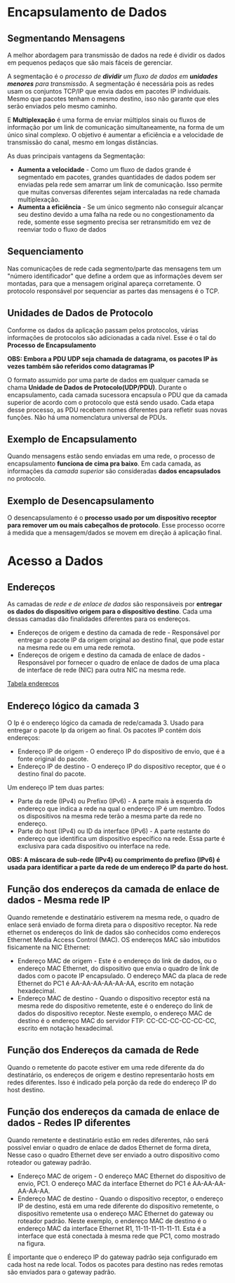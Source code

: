 # Encapsulamento de Dados

## Segmentando Mensagens

A melhor abordagem para transmissão de dados na rede é dividir os dados em pequenos pedaços que são mais fáceis de gerenciar.

A segmentação é o _processo de **dividir** um fluxo de dados em **unidades menores** para transmissão_.
A segmentação é necessária pois as redes usam os conjuntos TCP/IP que envia dados em pacotes IP individuais.
Mesmo que pacotes tenham o mesmo destino, isso não garante que eles serão enviados pelo mesmo caminho.

E **Multiplexação** é uma forma de enviar múltiplos sinais ou fluxos de informação por um link de comunicação simultaneamente, na forma de um único sinal complexo.
O objetivo é aumentar a eficiência e a velocidade de transmissão do canal, mesmo em longas distâncias.

As duas principais vantagens da Segmentação:

 * **Aumenta a velocidade** - Como um fluxo de dados grande é segmentado em pacotes, grandes quantidades de dados podem ser enviadas pela rede sem amarrar um link de comunicação. Isso permite que muitas conversas diferentes sejam intercaladas na rede chamada multiplexação.
 * **Aumenta a eficiência** - Se um único segmento não conseguir alcançar seu destino devido a uma falha na rede ou no congestionamento da rede, somente esse segmento precisa ser retransmitido em vez de reenviar todo o fluxo de dados

## Sequenciamento

Nas comunicações de rede cada segmento/parte das mensagens tem um "número identificador" que define a ordem que as informações devem ser montadas, para que a mensagem original apareça corretamente.
O protocolo responsável por sequenciar as partes das mensagens é o TCP.

## Unidades de Dados de Protocolo

Conforme os dados da aplicação passam pelos protocolos, várias informações de protocolos são adicionadas a cada nível. Esse é o tal do **Processo de Encapsulamento** 

**OBS: Embora a PDU UDP seja chamada de datagrama, os pacotes IP às vezes também são referidos como datagramas IP**

O formato assumido por uma parte de dados em qualquer camada se chama **Unidade de Dados de Protocolo(UDP/PDU)**. Durante o encapsulamento, cada camada sucessora encapsula o PDU que da camada superior de acordo com o protocolo que está sendo usado. Cada etapa desse processo, as PDU recebem nomes diferentes para refletir suas novas funções. Não há uma nomenclatura universal de PDUs. 

## Exemplo de Encapsulamento 

Quando mensagens estão sendo enviadas em uma rede, o processo de encapsulamento **funciona de cima pra baixo**.
Em cada camada, as informações da _camada superior_ são consideradas **dados encapsulados** no protocolo.

## Exemplo de Desencapsulamento

O desencapsulamento é o **processo usado por um dispositivo receptor para remover um ou mais cabeçalhos de protocolo**. Esse processo ocorre á medida que a mensagem/dados se movem em direção á aplicação final.

# Acesso a Dados

## Endereços 

As camadas de _rede e de enlace de dados_ são responsáveis por **entregar os dados do dispositivo origem para o dispositivo destino**. Cada uma dessas camadas dão finalidades diferentes para os endereços.

 * Endereços de origem e destino da camada de rede - Responsável por entregar o pacote IP da origem original ao destino final, que pode estar na mesma rede ou em uma rede remota.
 * Endereços de origem e destino da camada de enlace de dados - Responsável por fornecer o quadro de enlace de dados de uma placa de interface de rede (NIC) para outra NIC na mesma rede.

[Tabela enderecos](../imagens/tblEnderecos.png)

## Endereço lógico da camada 3

O Ip é o endereço lógico da camada de rede/camada 3. Usado para entregar o pacote Ip da origem ao final. 
Os pacotes IP contém dois endereços:

 * Endereço IP de origem - O endereço IP do dispositivo de envio, que é a fonte original do pacote.
 * Endereço IP de destino - O endereço IP do dispositivo receptor, que é o destino final do pacote.

Um endereço IP tem duas partes:

 * Parte da rede (IPv4) ou Prefixo (IPv6) - A parte mais à esquerda do endereço que indica a rede na qual o endereço IP é um membro. Todos os dispositivos na mesma rede terão a mesma parte da rede no endereço.
 * Parte do host (IPv4) ou ID da interface (IPv6) - A parte restante do endereço que identifica um dispositivo específico na rede. Essa parte é exclusiva para cada dispositivo ou interface na rede.

**OBS: A máscara de sub-rede (IPv4) ou comprimento do prefixo (IPv6) é usada para identificar a parte da rede de um endereço IP da parte do host.**

## Função dos endereços da camada de enlace de dados - Mesma rede IP

Quando remetende e destinatário estiverem na mesma rede, o quadro de enlace será enviado de forma direta para o dispositivo receptor. Na rede ethernet os endereços do link de dados são conhecidos como endereços Ethernet Media Access Control (MAC).
OS endereços MAC são imbutidos fisicamente na NIC Ethernet:

* Endereço MAC de origem - Este é o endereço do link de dados, ou o endereço MAC Ethernet, do dispositivo que envia o quadro de link de dados com o pacote IP encapsulado. O endereço MAC da placa de rede Ethernet do PC1 é AA-AA-AA-AA-AA-AA, escrito em notação hexadecimal.
* Endereço MAC de destino - Quando o dispositivo receptor está na mesma rede do dispositivo remetente, este é o endereço do link de dados do dispositivo receptor. Neste exemplo, o endereço MAC de destino é o endereço MAC do servidor FTP: CC-CC-CC-CC-CC-CC, escrito em notação hexadecimal.

## Função dos Endereços  da camada de Rede

Quando o remetente do pacote estiver em uma rede diferente da do destinatário, os endereços de origem e destino representarão hosts em redes diferentes. Isso é indicado pela porção da rede do endereço IP do host destino. 

## Função dos endereços da camada de enlace de dados - Redes IP diferentes

Quando remetente e destinatário estão em redes diferentes, não será possível enviar o quadro de enlace de dados Ethernet de forma direta, Nesse caso o quadro Ethernet deve ser enviado a outro dispositivo como roteador ou gateway padrão. 
* Endereço MAC de origem - O endereço MAC Ethernet do dispositivo de envio, PC1. O endereço MAC da interface Ethernet do PC1 é AA-AA-AA-AA-AA-AA.
* Endereço MAC de destino - Quando o dispositivo receptor, o endereço IP de destino, está em uma rede diferente do dispositivo remetente, o dispositivo remetente usa o endereço MAC Ethernet do gateway ou roteador padrão. Neste exemplo, o endereço MAC de destino é o endereço MAC da interface Ethernet R1, 11-11-11-11-11-11. Esta é a interface que está conectada à mesma rede que PC1, como mostrado na figura.

É importante que o endereço IP do gateway padrão seja configurado em cada host na rede local. Todos os pacotes para destino nas redes remotas são enviados para o gateway padrão. 